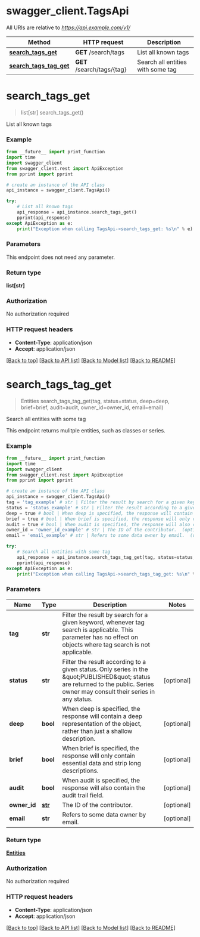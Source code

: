 # swagger_client.TagsApi

All URIs are relative to *https://api.example.com/v1/*

Method | HTTP request | Description
------------- | ------------- | -------------
[**search_tags_get**](TagsApi.md#search_tags_get) | **GET** /search/tags | List all known tags
[**search_tags_tag_get**](TagsApi.md#search_tags_tag_get) | **GET** /search/tags/{tag} | Search all entities with some tag


# **search_tags_get**
> list[str] search_tags_get()

List all known tags

### Example
```python
from __future__ import print_function
import time
import swagger_client
from swagger_client.rest import ApiException
from pprint import pprint

# create an instance of the API class
api_instance = swagger_client.TagsApi()

try:
    # List all known tags
    api_response = api_instance.search_tags_get()
    pprint(api_response)
except ApiException as e:
    print("Exception when calling TagsApi->search_tags_get: %s\n" % e)
```

### Parameters
This endpoint does not need any parameter.

### Return type

**list[str]**

### Authorization

No authorization required

### HTTP request headers

 - **Content-Type**: application/json
 - **Accept**: application/json

[[Back to top]](#) [[Back to API list]](../README.md#documentation-for-api-endpoints) [[Back to Model list]](../README.md#documentation-for-models) [[Back to README]](../README.md)

# **search_tags_tag_get**
> Entities search_tags_tag_get(tag, status=status, deep=deep, brief=brief, audit=audit, owner_id=owner_id, email=email)

Search all entities with some tag

This endpoint returns mulitple entities, such as classes or series. 

### Example
```python
from __future__ import print_function
import time
import swagger_client
from swagger_client.rest import ApiException
from pprint import pprint

# create an instance of the API class
api_instance = swagger_client.TagsApi()
tag = 'tag_example' # str | Filter the result by search for a given keyword, whenever tag search is applicable.  This parameter has no effect on objects where tag search is not applicable. 
status = 'status_example' # str | Filter the result according to a given status.  Only series in the \"PUBLISHED\" status are returned to the public.  Series owner may consult their series in any status.  (optional)
deep = true # bool | When deep is specified, the response will contain a deep representation of the object, rather than just a shallow description.  (optional)
brief = true # bool | When brief is specified, the response will only contain essential data and strip long descriptions.  (optional)
audit = true # bool | When audit is specified, the response will also contain the audit trail field.  (optional)
owner_id = 'owner_id_example' # str | The ID of the contributor.  (optional)
email = 'email_example' # str | Refers to some data owner by email.  (optional)

try:
    # Search all entities with some tag
    api_response = api_instance.search_tags_tag_get(tag, status=status, deep=deep, brief=brief, audit=audit, owner_id=owner_id, email=email)
    pprint(api_response)
except ApiException as e:
    print("Exception when calling TagsApi->search_tags_tag_get: %s\n" % e)
```

### Parameters

Name | Type | Description  | Notes
------------- | ------------- | ------------- | -------------
 **tag** | **str**| Filter the result by search for a given keyword, whenever tag search is applicable.  This parameter has no effect on objects where tag search is not applicable.  | 
 **status** | **str**| Filter the result according to a given status.  Only series in the \&quot;PUBLISHED\&quot; status are returned to the public.  Series owner may consult their series in any status.  | [optional] 
 **deep** | **bool**| When deep is specified, the response will contain a deep representation of the object, rather than just a shallow description.  | [optional] 
 **brief** | **bool**| When brief is specified, the response will only contain essential data and strip long descriptions.  | [optional] 
 **audit** | **bool**| When audit is specified, the response will also contain the audit trail field.  | [optional] 
 **owner_id** | [**str**](.md)| The ID of the contributor.  | [optional] 
 **email** | **str**| Refers to some data owner by email.  | [optional] 

### Return type

[**Entities**](Entities.md)

### Authorization

No authorization required

### HTTP request headers

 - **Content-Type**: application/json
 - **Accept**: application/json

[[Back to top]](#) [[Back to API list]](../README.md#documentation-for-api-endpoints) [[Back to Model list]](../README.md#documentation-for-models) [[Back to README]](../README.md)

